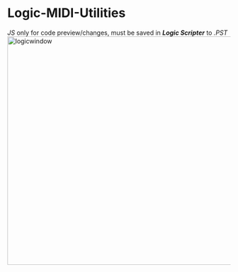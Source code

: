 # Logic-MIDI-Utilities
*JS* only for code preview/changes, must be saved in ***Logic Scripter*** to *.PST*
<img width="516" alt="logicwindow" src="https://github.com/user-attachments/assets/fff0ed58-11fa-4a6b-ab9a-8ef30e7511e5" />

